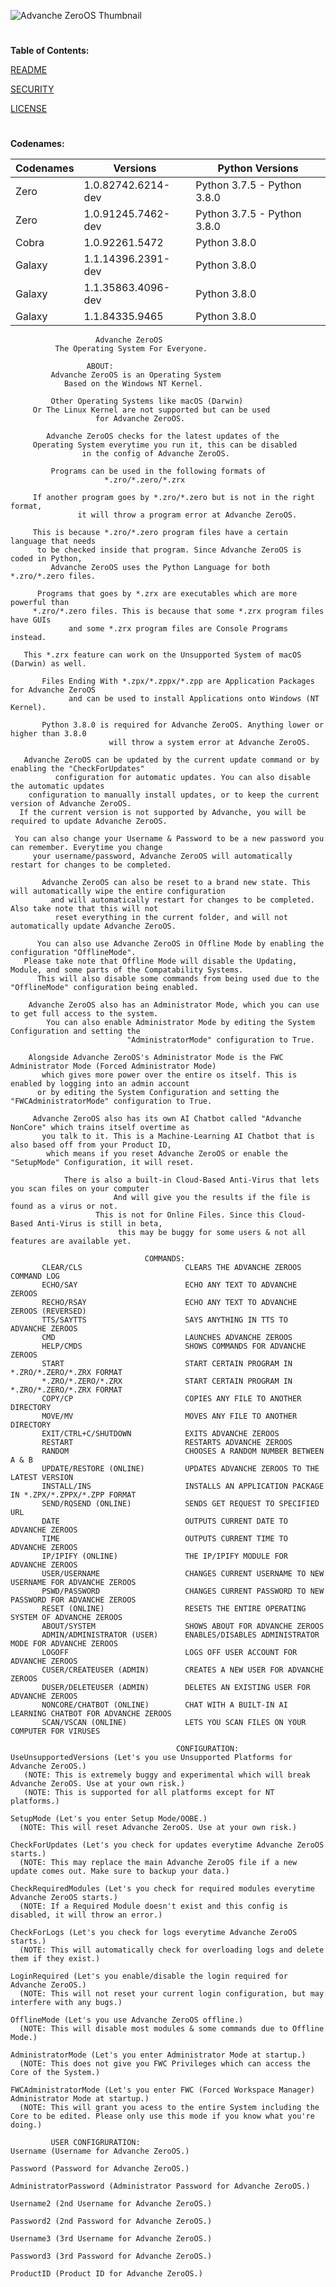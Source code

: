 ![Advanche ZeroOS Thumbnail](https://i.imgur.com/1nywSkr.jpg)
#
**Table of Contents:**

[README](https://github.com/Ghostedoryx/ZeroOS/blob/main/README.md)

[SECURITY](https://github.com/Ghostedoryx/ZeroOS/blob/main/SECURITY.md)

[LICENSE](https://github.com/Ghostedoryx/ZeroOS/blob/main/LICENSE)
#
**Codenames:**

| Codenames | Versions             | Python Versions             |
| --------- | -------------------- | --------------------------- |
| Zero      | 1.0.82742.6214-dev   | Python 3.7.5 - Python 3.8.0 |
| Zero      | 1.0.91245.7462-dev   | Python 3.7.5 - Python 3.8.0 |
| Cobra     | 1.0.92261.5472       | Python 3.8.0                |
| Galaxy    | 1.1.14396.2391-dev   | Python 3.8.0                |
| Galaxy    | 1.1.35863.4096-dev   | Python 3.8.0                |
| Galaxy    | 1.1.84335.9465       | Python 3.8.0

                       Advanche ZeroOS
              The Operating System For Everyone.
                              
		             ABOUT:
             Advanche ZeroOS is an Operating System
                Based on the Windows NT Kernel.

             Other Operating Systems like macOS (Darwin)
         Or The Linux Kernel are not supported but can be used
                       for Advanche ZeroOS.

            Advanche ZeroOS checks for the latest updates of the
         Operating System everytime you run it, this can be disabled
                    in the config of Advanche ZeroOS.

             Programs can be used in the following formats of
                         *.zro/*.zero/*.zrx

         If another program goes by *.zro/*.zero but is not in the right format,
                   it will throw a program error at Advanche ZeroOS.

         This is because *.zro/*.zero program files have a certain language that needs
          to be checked inside that program. Since Advanche ZeroOS is coded in Python,
             Advanche ZeroOS uses the Python Language for both *.zro/*.zero files.

          Programs that goes by *.zrx are executables which are more powerful than
         *.zro/*.zero files. This is because that some *.zrx program files have GUIs
                 and some *.zrx program files are Console Programs instead.

       This *.zrx feature can work on the Unsupported System of macOS (Darwin) as well.

           Files Ending With *.zpx/*.zppx/*.zpp are Application Packages for Advanche ZeroOS
                 and can be used to install Applications onto Windows (NT Kernel).

           Python 3.8.0 is required for Advanche ZeroOS. Anything lower or higher than 3.8.0
                          will throw a system error at Advanche ZeroOS.

       Advanche ZeroOS can be updated by the current update command or by enabling the "CheckForUpdates"
              configuration for automatic updates. You can also disable the automatic updates
        configuration to manually install updates, or to keep the current version of Advanche ZeroOS.
      If the current version is not supported by Advanche, you will be required to update Advanche ZeroOS.

     You can also change your Username & Password to be a new password you can remember. Everytime you change
         your username/password, Advanche ZeroOS will automatically restart for changes to be completed.

           Advanche ZeroOS can also be reset to a brand new state. This will automatically wipe the entire configuration
             and will automatically restart for changes to be completed. Also take note that this will not
              reset everything in the current folder, and will not automatically update Advanche ZeroOS.
 
          You can also use Advanche ZeroOS in Offline Mode by enabling the configuration "OfflineMode".
       Please take note that Offline Mode will disable the Updating, Module, and some parts of the Compatability Systems.
          This will also disable some commands from being used due to the "OfflineMode" configuration being enabled.
 
        Advanche ZeroOS also has an Administrator Mode, which you can use to get full access to the system.
            You can also enable Administrator Mode by editing the System Configuration and setting the
                              "AdministratorMode" configuration to True.   
 
        Alongside Advanche ZeroOS's Administrator Mode is the FWC Administrator Mode (Forced Administrator Mode)
           which gives more power over the entire os itself. This is enabled by logging into an admin account
          or by editing the System Configuration and setting the "FWCAdministratorMode" configuration to True.
 
         Advanche ZeroOS also has its own AI Chatbot called "Advanche NonCore" which trains itself overtime as
           you talk to it. This is a Machine-Learning AI Chatbot that is also based off from your Product ID,
            which means if you reset Advanche ZeroOS or enable the "SetupMode" Configuration, it will reset.
 
                There is also a built-in Cloud-Based Anti-Virus that lets you scan files on your computer
                           And will give you the results if the file is found as a virus or not.
                       This is not for Online Files. Since this Cloud-Based Anti-Virus is still in beta,
                            this may be buggy for some users & not all features are available yet.

                                  COMMANDS:
           CLEAR/CLS                       CLEARS THE ADVANCHE ZEROOS COMMAND LOG
           ECHO/SAY                        ECHO ANY TEXT TO ADVANCHE ZEROOS
           RECHO/RSAY                      ECHO ANY TEXT TO ADVANCHE ZEROOS (REVERSED)
           TTS/SAYTTS                      SAYS ANYTHING IN TTS TO ADVANCHE ZEROOS
           CMD                             LAUNCHES ADVANCHE ZEROOS
           HELP/CMDS                       SHOWS COMMANDS FOR ADVANCHE ZEROOS
           START                           START CERTAIN PROGRAM IN *.ZRO/*.ZERO/*.ZRX FORMAT
           *.ZRO/*.ZERO/*.ZRX              START CERTAIN PROGRAM IN *.ZRO/*.ZERO/*.ZRX FORMAT
           COPY/CP                         COPIES ANY FILE TO ANOTHER DIRECTORY
           MOVE/MV                         MOVES ANY FILE TO ANOTHER DIRECTORY
           EXIT/CTRL+C/SHUTDOWN            EXITS ADVANCHE ZEROOS
           RESTART                         RESTARTS ADVANCHE ZEROOS
           RANDOM                          CHOOSES A RANDOM NUMBER BETWEEN A & B
           UPDATE/RESTORE (ONLINE)         UPDATES ADVANCHE ZEROOS TO THE LATEST VERSION
           INSTALL/INS                     INSTALLS AN APPLICATION PACKAGE IN *.ZPX/*.ZPPX/*.ZPP FORMAT
           SEND/RQSEND (ONLINE)            SENDS GET REQUEST TO SPECIFIED URL
           DATE                            OUTPUTS CURRENT DATE TO ADVANCHE ZEROOS
           TIME                            OUTPUTS CURRENT TIME TO ADVANCHE ZEROOS
           IP/IPIFY (ONLINE)               THE IP/IPIFY MODULE FOR ADVANCHE ZEROOS
           USER/USERNAME                   CHANGES CURRENT USERNAME TO NEW USERNAME FOR ADVANCHE ZEROOS 
           PSWD/PASSWORD                   CHANGES CURRENT PASSWORD TO NEW PASSWORD FOR ADVANCHE ZEROOS
           RESET (ONLINE)                  RESETS THE ENTIRE OPERATING SYSTEM OF ADVANCHE ZEROOS
           ABOUT/SYSTEM                    SHOWS ABOUT FOR ADVANCHE ZEROOS
           ADMIN/ADMINISTRATOR (USER)      ENABLES/DISABLES ADMINISTRATOR MODE FOR ADVANCHE ZEROOS
           LOGOFF                          LOGS OFF USER ACCOUNT FOR ADVANCHE ZEROOS
           CUSER/CREATEUSER (ADMIN)        CREATES A NEW USER FOR ADVANCHE ZEROOS
           DUSER/DELETEUSER (ADMIN)        DELETES AN EXISTING USER FOR ADVANCHE ZEROOS
           NONCORE/CHATBOT (ONLINE)        CHAT WITH A BUILT-IN AI LEARNING CHATBOT FOR ADVANCHE ZEROOS
           SCAN/VSCAN (ONLINE)             LETS YOU SCAN FILES ON YOUR COMPUTER FOR VIRUSES

                                         CONFIGURATION:
    UseUnsupportedVersions (Let's you use Unsupported Platforms for Advanche ZeroOS.)
       (NOTE: This is extremely buggy and experimental which will break Advanche ZeroOS. Use at your own risk.)
       (NOTE: This is supported for all platforms except for NT platforms.)

    SetupMode (Let's you enter Setup Mode/OOBE.)
      (NOTE: This will reset Advanche ZeroOS. Use at your own risk.)

    CheckForUpdates (Let's you check for updates everytime Advanche ZeroOS starts.)
      (NOTE: This may replace the main Advanche ZeroOS file if a new update comes out. Make sure to backup your data.)

    CheckRequiredModules (Let's you check for required modules everytime Advanche ZeroOS starts.)
      (NOTE: If a Required Module doesn't exist and this config is disabled, it will throw an error.)

    CheckForLogs (Let's you check for logs everytime Advanche ZeroOS starts.)
      (NOTE: This will automatically check for overloading logs and delete them if they exist.)

    LoginRequired (Let's you enable/disable the login required for Advanche ZeroOS.)
      (NOTE: This will not reset your current login configuration, but may interfere with any bugs.)

    OfflineMode (Let's you use Advanche ZeroOS offline.)
      (NOTE: This will disable most modules & some commands due to Offline Mode.)
 
    AdministratorMode (Let's you enter Administrator Mode at startup.)
      (NOTE: This does not give you FWC Privileges which can access the Core of the System.)
 
    FWCAdministratorMode (Let's you enter FWC (Forced Workspace Manager) Administrator Mode at startup.)
      (NOTE: This will grant you acess to the entire System including the Core to be edited. Please only use this mode if you know what you're doing.)

             USER CONFIGRURATION:
    Username (Username for Advanche ZeroOS.)

    Password (Password for Advanche ZeroOS.)

    AdministratorPassword (Administrator Password for Advanche ZeroOS.)
 
    Username2 (2nd Username for Advanche ZeroOS.)
 
    Password2 (2nd Password for Advanche ZeroOS.)

    Username3 (3rd Username for Advanche ZeroOS.)
 
    Password3 (3rd Password for Advanche ZeroOS.)
 
    ProductID (Product ID for Advanche ZeroOS.)

